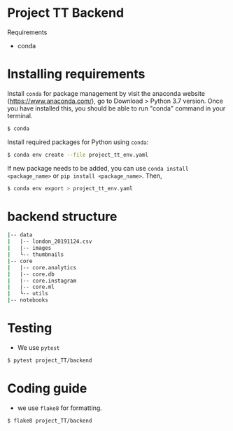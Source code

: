 # Project TT Backend

Requirements 
- conda

# Installing requirements

Install `conda` for package management by visit the anaconda website (https://www.anaconda.com/), go to Download > Python 3.7 version. Once you have installed this, you should be able to run "conda" command in your terminal. 

```bash
$ conda
```

Install required packages for Python using `conda`:

```bash
$ conda env create --file project_tt_env.yaml
```

If new package needs to be added, you can use `conda install <package_name>` or `pip install <package_name>`. Then, 
```bash
$ conda env export > project_tt_env.yaml
```

# backend structure

```bash
|-- data
|   |-- london_20191124.csv
|   |-- images
|   └-- thumbnails
|-- core
|   |-- core.analytics
|   |-- core.db
|   |-- core.instagram
|   |-- core.ml
|   └-- utils
|-- notebooks
```

# Testing

- We use `pytest`

```bash
$ pytest project_TT/backend
```


# Coding guide

- we use `flake8` for formatting.

```bash
$ flake8 project_TT/backend
```
